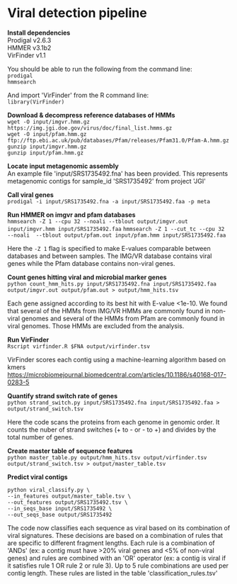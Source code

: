 # Viral detection pipeline

<b>  Install dependencies </b>  
Prodigal v2.6.3   
HMMER v3.1b2  
VirFinder v1.1  

You should be able to run the following from the command line:  
`prodigal`  
`hmmsearch`

And import 'VirFinder' from the R command line:  
`library(VirFinder)`  

<b> Download & decompress reference databases of HMMs  </b>  
`wget -O input/imgvr.hmm.gz https://img.jgi.doe.gov/virus/doc/final_list.hmms.gz`  
`wget -O input/pfam.hmm.gz ftp://ftp.ebi.ac.uk/pub/databases/Pfam/releases/Pfam31.0/Pfam-A.hmm.gz`
`gunzip input/imgvr.hmm.gz`  
`gunzip input/pfam.hmm.gz`  

<b> Locate input metagenomic assembly </b>  
An example file 'input/SRS1735492.fna' has been provided. This represents metagenomic contigs for sample_id 'SRS1735492' from project 'JGI'  

<b> Call viral genes </b>  
`prodigal -i input/SRS1735492.fna -a input/SRS1735492.faa -p meta`

<b> Run HMMER on imgvr and pfam databases </b>  
`hmmsearch -Z 1 --cpu 32 --noali --tblout output/imgvr.out input/imgvr.hmm input/SRS1735492.faa`
`hmmsearch -Z 1 --cut_tc --cpu 32 --noali  --tblout output/pfam.out input/pfam.hmm input/SRS1735492.faa`

Here the `-Z 1` flag is specified to make E-values comparable between databases and between samples. The IMG/VR database contains viral genes while the Pfam database contains non-viral genes.

<b> Count genes hitting viral and microbial marker genes </b>  
 `python count_hmm_hits.py input/SRS1735492.fna input/SRS1735492.faa output/imgvr.out output/pfam.out > output/hmm_hits.tsv`
 
Each gene assigned according to its best hit with E-value <1e-10. We found that several of the HMMs from IMG/VR HMMs are commonly found in non-viral genomes and several of the HMMs from Pfam are commonly found in viral genomes. Those HMMs are excluded from the analysis.

<b> Run VirFinder </b>  
`Rscript virfinder.R $FNA output/virfinder.tsv`  

VirFinder scores each contig using a machine-learning algorithm based on kmers  
https://microbiomejournal.biomedcentral.com/articles/10.1186/s40168-017-0283-5

<b> Quantify strand switch rate of genes </b>  
`python strand_switch.py input/SRS1735492.fna input/SRS1735492.faa > output/strand_switch.tsv`  

Here the code scans the proteins from each genome in genomic order. It counts the nuber of strand switches (+ to - or - to +) and divides by the total number of genes.

<b> Create master table of sequence features </b>  
`python master_table.py output/hmm_hits.tsv output/virfinder.tsv output/strand_switch.tsv > output/master_table.tsv`  

<b> Predict viral contigs </b>  
```
python viral_classify.py \
--in_features output/master_table.tsv \
--out_features output/SRS1735492.tsv \
--in_seqs_base input/SRS1735492 \
--out_seqs_base output/SRS1735492
```

The code now classifies each sequence as viral based on its combination of viral signatures. These decisions are based on a combination of rules that are specific to different fragment lengths. Each rule is a combination of 'ANDs' (ex: a contig must have >20% viral genes and <5% of non-viral genes) and rules are combined with an 'OR' operator (ex: a contig is viral if it satisfies rule 1 OR rule 2 or rule 3). Up to 5 rule combinations are used per contig length. These rules are listed in the table 'classification_rules.tsv'




